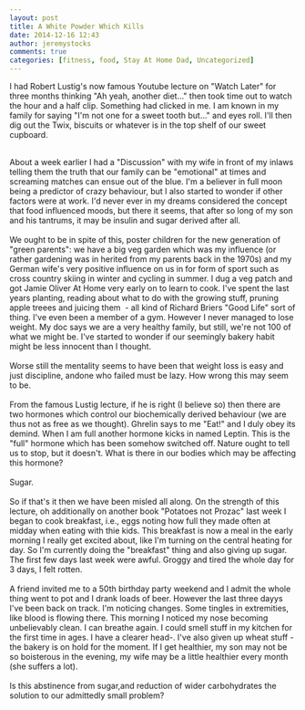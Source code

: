```yaml
---
layout: post
title: A White Powder Which Kills
date: 2014-12-16 12:43
author: jeremystocks
comments: true
categories: [fitness, food, Stay At Home Dad, Uncategorized]
---
```

I had Robert Lustig's now famous Youtube lecture on "Watch Later" for three months thinking "Ah yeah, another diet..." then took time out to watch the hour and a half clip. Something had clicked in me. I am known in my family for saying "I'm not one for a sweet tooth but..." and eyes roll. I'll then dig out the Twix, biscuits or whatever is in the top shelf of our sweet cupboard.<div><br></div><div>About a week earlier I had a "Discussion" with my wife in front of my inlaws telling them the truth that our family can be "emotional" at times and screaming matches can ensue out of the blue. I'm a believer in full moon being a predictor of crazy behaviour, but I also started to wonder if other factors were at work. I'd never ever in my dreams considered the concept that food influenced moods, but there it seems, that after so long of my son and his tantrums, it may be insulin and sugar derived after all.</div><div><br></div><div>We ought to be in spite of this, poster children for the new generation of "green parents": we have a big veg garden which was my influence (or rather gardening was in herited from my parents back in the 1970s) and my German wife's very positive influence on us in for form of sport such as cross country skiing in winter and cycling in summer. I dug a veg patch and got Jamie Oliver At Home very early on to learn to cook. I've spent the last years planting, reading about what to do with the growing stuff, pruning apple treees and juicing them &nbsp;- all kind of Richard Briers "Good Life" sort of thing. I've even been a member of a gym. However I never managed to lose weight. My doc says we are a very healthy family, but still, we're not 100 of what we might be. I've started to wonder if our seemingly bakery habit might be less innocent than I thought.&nbsp;</div><div><br></div><div>Worse still the mentality seems to have been that weight loss is easy and just discipline, andone who failed must be lazy. How wrong this may seem to be.</div><div><br></div><div>From the famous Lustig lecture, if he is right (I believe so) then there are two hormones which control our biochemically derived behaviour (we are thus not as free as we thought). Ghrelin says to me "Eat!" and I duly obey its demind. When I am full another hormone kicks in named Leptin. This is the "full" hormone which has been somehow switched off. Nature ought to tell us to stop, but it doesn't. What is there in our bodies which may be affecting this hormone?</div><div><br></div><div>Sugar.&nbsp;<br><div><br></div><div>So if that's it then we have been misled all along. On the strength of this lecture, oh additionally on another book "Potatoes not Prozac" last week I began to cook breakfast, i.e., eggs noting how full they made often at midday when eating with thie kids. This breakfast is now a meal in the early morning I really get excited about, like I'm turning on the central heating for day. So I'm currently doing the "breakfast" thing and also giving up sugar. The first few days last week were awful. Groggy and tired the whole day for 3 days, I felt rotten.</div></div><div><br></div><div>A friend invited me to a 50th birthday party weekend and I admit the whole thing went to pot and I drank loads of beer. However the last three dayys I've been back on track. I'm noticing changes. Some tingles in extremities, like blood is flowing there. This morning I noticed my nose becoming unbelievably clean. I can breathe again. I could smell stuff in my kitchen for the first time in ages. I have a clearer head-. I've also given up wheat stuff - the bakery is on hold for the moment. If I get healthier, my son may not be so boisterous in the evening, my wife may be a little healthier every month (she suffers a lot).</div><div><br></div><div>Is this abstinence from sugar,and reduction of wider carbohydrates the solution to our admittedly small problem?&nbsp;</div>
